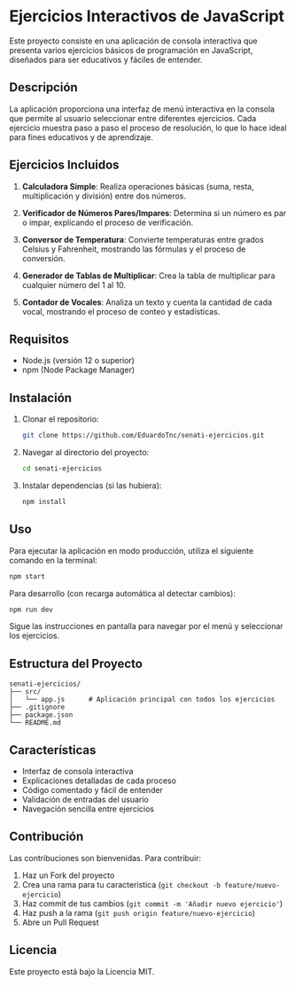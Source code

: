 # Ejercicios Interactivos de JavaScript

Este proyecto consiste en una aplicación de consola interactiva que presenta varios ejercicios básicos de programación en JavaScript, diseñados para ser educativos y fáciles de entender.

## Descripción

La aplicación proporciona una interfaz de menú interactiva en la consola que permite al usuario seleccionar entre diferentes ejercicios. Cada ejercicio muestra paso a paso el proceso de resolución, lo que lo hace ideal para fines educativos y de aprendizaje.

## Ejercicios Incluidos

1. **Calculadora Simple**: Realiza operaciones básicas (suma, resta, multiplicación y división) entre dos números.

2. **Verificador de Números Pares/Impares**: Determina si un número es par o impar, explicando el proceso de verificación.

3. **Conversor de Temperatura**: Convierte temperaturas entre grados Celsius y Fahrenheit, mostrando las fórmulas y el proceso de conversión.

4. **Generador de Tablas de Multiplicar**: Crea la tabla de multiplicar para cualquier número del 1 al 10.

5. **Contador de Vocales**: Analiza un texto y cuenta la cantidad de cada vocal, mostrando el proceso de conteo y estadísticas.

## Requisitos

- Node.js (versión 12 o superior)
- npm (Node Package Manager)

## Instalación

1. Clonar el repositorio:
   ```bash
   git clone https://github.com/EduardoTnc/senati-ejercicios.git
   ```

2. Navegar al directorio del proyecto:
   ```bash
   cd senati-ejercicios
   ```

3. Instalar dependencias (si las hubiera):
   ```bash
   npm install
   ```

## Uso

Para ejecutar la aplicación en modo producción, utiliza el siguiente comando en la terminal:

```bash
npm start
```

Para desarrollo (con recarga automática al detectar cambios):

```bash
npm run dev
```

Sigue las instrucciones en pantalla para navegar por el menú y seleccionar los ejercicios.

## Estructura del Proyecto

```text
senati-ejercicios/
├── src/
│   └── app.js      # Aplicación principal con todos los ejercicios
├── .gitignore
├── package.json
└── README.md
```

## Características

- Interfaz de consola interactiva
- Explicaciones detalladas de cada proceso
- Código comentado y fácil de entender
- Validación de entradas del usuario
- Navegación sencilla entre ejercicios

## Contribución

Las contribuciones son bienvenidas. Para contribuir:

1. Haz un Fork del proyecto
2. Crea una rama para tu característica (`git checkout -b feature/nuevo-ejercicio`)
3. Haz commit de tus cambios (`git commit -m 'Añadir nuevo ejercicio'`)
4. Haz push a la rama (`git push origin feature/nuevo-ejercicio`)
5. Abre un Pull Request

## Licencia

Este proyecto está bajo la Licencia MIT.
